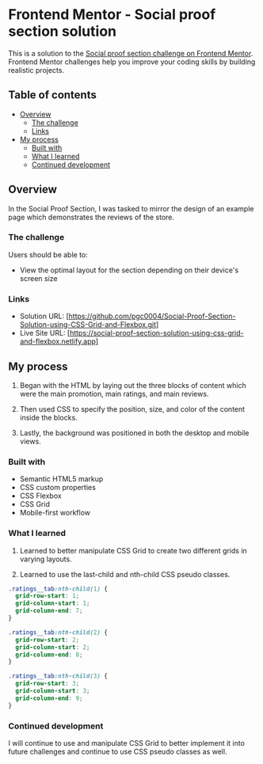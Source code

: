# Frontend Mentor - Social proof section solution

This is a solution to the [Social proof section challenge on Frontend Mentor](https://www.frontendmentor.io/challenges/social-proof-section-6e0qTv_bA). Frontend Mentor challenges help you improve your coding skills by building realistic projects.

## Table of contents

- [Overview](#overview)
  - [The challenge](#the-challenge)
  - [Links](#links)
- [My process](#my-process)
  - [Built with](#built-with)
  - [What I learned](#what-i-learned)
  - [Continued development](#continued-development)

## Overview

In the Social Proof Section, I was tasked to mirror the design of an example page which demonstrates the reviews of the store.

### The challenge

Users should be able to:

- View the optimal layout for the section depending on their device's screen size

### Links

- Solution URL: [https://github.com/pgc0004/Social-Proof-Section-Solution-using-CSS-Grid-and-Flexbox.git]
- Live Site URL: [https://social-proof-section-solution-using-css-grid-and-flexbox.netlify.app]

## My process

1. Began with the HTML by laying out the three blocks of content which were the main promotion, main ratings, and main reviews.

2. Then used CSS to specify the position, size, and color of the content inside the blocks.

3. Lastly, the background was positioned in both the desktop and mobile views.

### Built with

- Semantic HTML5 markup
- CSS custom properties
- CSS Flexbox
- CSS Grid
- Mobile-first workflow

### What I learned

1. Learned to better manipulate CSS Grid to create two different grids in varying layouts.

2. Learned to use the last-child and nth-child CSS pseudo classes.

```css
.ratings__tab:nth-child(1) {
  grid-row-start: 1;
  grid-column-start: 1;
  grid-column-end: 7;
}

.ratings__tab:nth-child(2) {
  grid-row-start: 2;
  grid-column-start: 2;
  grid-column-end: 8;
}

.ratings__tab:nth-child(3) {
  grid-row-start: 3;
  grid-column-start: 3;
  grid-column-end: 9;
}
```

### Continued development

I will continue to use and manipulate CSS Grid to better implement it into future challenges and continue to use CSS pseudo classes as well.
